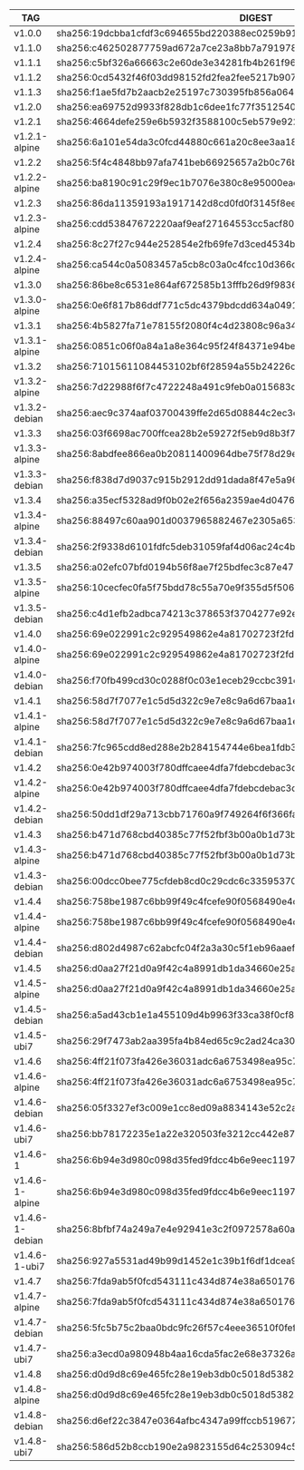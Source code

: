 TAG              |  DIGEST
-----------------|-------------------------------------------------------------------------
v1.0.0           |  sha256:19dcbba1cfdf3c694655bd220388ec0259b917b1d8e2cfe5c9c2bcd2e622fac6
v1.1.0           |  sha256:c462502877759ad672a7ce23a8bb7a7919785ffc9c3c3e8080bd63527d3a1ffb
v1.1.1           |  sha256:c5bf326a66663c2e60de3e34281fb4b261f96f9eedc44ebeedc0cf5429c620ce
v1.1.2           |  sha256:0cd5432f46f03dd98152fd2fea2fee5217b9073962ff05e60271dfa2ad56e600
v1.1.3           |  sha256:f1ae5fd7b2aacb2e25197c730395fb856a06453e99c2a2975c21dad2cdcfbe4d
v1.2.0           |  sha256:ea69752d9933f828db1c6dee1fc77f351254019e6f5854cb7c881ec462a81cec
v1.2.1           |  sha256:4664defe259e6b5932f3588100c5eb579e9223ec4bb23ba210c2883798a8a907
v1.2.1-alpine    |  sha256:6a101e54da3c0fcd44880c661a20c8ee3aa184294ade64b1f50cb0a368006869
v1.2.2           |  sha256:5f4c4848bb97afa741beb66925657a2b0c76bdd854e6ad563fe5042d8cc94abb
v1.2.2-alpine    |  sha256:ba8190c91c29f9ec1b7076e380c8e95000eae9f62633eeb2a92babc89c40dd3b
v1.2.3           |  sha256:86da11359193a1917142d8cd0fd0f3145f8ee5c3626bff58a8693b74511a529a
v1.2.3-alpine    |  sha256:cdd53847672220aaf9eaf27164553cc5acf8057761f204a6a1d675aab2160adf
v1.2.4           |  sha256:8c27f27c944e252854e2fb69fe7d3ced4534b9813fe0be3e23044f93acda64c0
v1.2.4-alpine    |  sha256:ca544c0a5083457a5cb8c03a0c4fcc10d366c90bef92784d1fcd77dabced123d
v1.3.0           |  sha256:86be8c6531e864af672585b13fffb26d9f9836e2f995a231443dbd196374e220
v1.3.0-alpine    |  sha256:0e6f817b86ddf771c5dc4379bdcdd634a0491059692292bbbc3887903f1e4a7b
v1.3.1           |  sha256:4b5827fa71e78155f2080f4c4d23808c96a3497a96106dc58fc44291ed6e8e92
v1.3.1-alpine    |  sha256:0851c06f0a84a1a8e364c95f24f84371e94bef20738eb790341f27e79a6927af
v1.3.2           |  sha256:71015611084453102bf6f28594a55b24226ca09dbfc0f7dae802b72286f89ff6
v1.3.2-alpine    |  sha256:7d22988f6f7c4722248a491c9feb0a015683d0289eaab49ce473fc63e726f25e
v1.3.2-debian    |  sha256:aec9c374aaf03700439ffe2d65d08844c2ec3d9ca3e7a92e3a3337bec8e18736
v1.3.3           |  sha256:03f6698ac700ffcea28b2e59272f5eb9d8b3f71d74fbd028bef2e2eaf3fad950
v1.3.3-alpine    |  sha256:8abdfee866ea0b20811400964dbe75f78d29e4a613e0267306661d496c72b89e
v1.3.3-debian    |  sha256:f838d7d9037c915b2912dd91dada8f47e5a96548a27e7bd2341f1dbf71404616
v1.3.4           |  sha256:a35ecf5328ad9f0b02e2f656a2359ae4d04764023b3d2a202bcdf19f0947534d
v1.3.4-alpine    |  sha256:88497c60aa901d0037965882467e2305a65351bd5f97e8cdea5b9b95565a1106
v1.3.4-debian    |  sha256:2f9338d6101fdfc5deb31059faf4d06ac24c4be93cc0f904db90230a4266f57b
v1.3.5           |  sha256:a02efc07bfd0194b56f8ae7f25bdfec3c87e4715601d6e15f6a4c287578853a0
v1.3.5-alpine    |  sha256:10cecfec0fa5f75bdd78c55a70e9f355d5f5068e4dab59ee820aa09530790549
v1.3.5-debian    |  sha256:c4d1efb2adbca74213c378653f3704277e92ec14b732f793540e9812bd65f5cb
v1.4.0           |  sha256:69e022991c2c929549862e4a81702723f2fd008230bb4f0180345d9753fbd836
v1.4.0-alpine    |  sha256:69e022991c2c929549862e4a81702723f2fd008230bb4f0180345d9753fbd836
v1.4.0-debian    |  sha256:f70fb499cd30c0288f0c03e1eceb29ccbc391e42334e5ea563e8c0b93d48d8f3
v1.4.1           |  sha256:58d7f7077e1c5d5d322c9e7e8c9a6d67baa1e8bc04677eff2efc9a9b8e23e2af
v1.4.1-alpine    |  sha256:58d7f7077e1c5d5d322c9e7e8c9a6d67baa1e8bc04677eff2efc9a9b8e23e2af
v1.4.1-debian    |  sha256:7fc965cdd8ed288e2b284154744e6bea1fdb3fec53583db4b0e6cfa0a13045f0
v1.4.2           |  sha256:0e42b974003f780dffcaee4dfa7fdebcdebac3d7ecde4f453720c4f5571d4acc
v1.4.2-alpine    |  sha256:0e42b974003f780dffcaee4dfa7fdebcdebac3d7ecde4f453720c4f5571d4acc
v1.4.2-debian    |  sha256:50dd1df29a713cbb71760a9f749264f6f366fa7151722f0f5032df72ecc0a250
v1.4.3           |  sha256:b471d768cbd40385c77f52fbf3b00a0b1d73b71ea395482988ddf8029301c903
v1.4.3-alpine    |  sha256:b471d768cbd40385c77f52fbf3b00a0b1d73b71ea395482988ddf8029301c903
v1.4.3-debian    |  sha256:00dcc0bee775cfdeb8cd0c29cdc6c33595370cf876f2f4415e39a949b4909ca9
v1.4.4           |  sha256:758be1987c6bb99f49c4fcefe90f0568490e4d9e3d78baf36d4b47f4f05cf4d1
v1.4.4-alpine    |  sha256:758be1987c6bb99f49c4fcefe90f0568490e4d9e3d78baf36d4b47f4f05cf4d1
v1.4.4-debian    |  sha256:d802d4987c62abcfc04f2a3a30c5f1eb96aaef22fae94cb7904eed0685b00c49
v1.4.5           |  sha256:d0aa27f21d0a9f42c4a8991db1da34660e25ae87e1f113c757d3b67c8f4822de
v1.4.5-alpine    |  sha256:d0aa27f21d0a9f42c4a8991db1da34660e25ae87e1f113c757d3b67c8f4822de
v1.4.5-debian    |  sha256:a5ad43cb1e1a455109d4b9963f33ca38f0cf8dfb674fc6a6473aa585917c9928
v1.4.5-ubi7      |  sha256:29f7473ab2aa395fa4b84ed65c9c2ad24ca308d377992a8944291242d67ae4d8
v1.4.6           |  sha256:4ff21f073fa426e36031adc6a6753498ea95c7a5b9b0f72c4d134639e8363ce2
v1.4.6-alpine    |  sha256:4ff21f073fa426e36031adc6a6753498ea95c7a5b9b0f72c4d134639e8363ce2
v1.4.6-debian    |  sha256:05f3327ef3c009e1cc8ed09a8834143e52c2ac50ad9223e577db88fae3f8b953
v1.4.6-ubi7      |  sha256:bb78172235e1a22e320503fe3212cc442e87fd9d4fc6942cf2ece5f7728ea3d4
v1.4.6-1         |  sha256:6b94e3d980c098d35fed9fdcc4b6e9eec119713102faac5b2781615d8cc0ea3c
v1.4.6-1-alpine  |  sha256:6b94e3d980c098d35fed9fdcc4b6e9eec119713102faac5b2781615d8cc0ea3c
v1.4.6-1-debian  |  sha256:8bfbf74a249a7e4e92941e3c2f0972578a60a1bb331af507b112df0c5f7171b9
v1.4.6-1-ubi7    |  sha256:927a5531ad49b99d1452e1c39b1f6df1dcea9703a7a7677b80bfb6d3ab0a8e6c
v1.4.7           |  sha256:7fda9ab5f0fcd543111c434d874e38a650176866033ecd050cd2192924c06fbf
v1.4.7-alpine    |  sha256:7fda9ab5f0fcd543111c434d874e38a650176866033ecd050cd2192924c06fbf
v1.4.7-debian    |  sha256:5fc5b75c2baa0bdc9fc26f57c4eee36510f0fef3dacb5c4b64bfad71351af423
v1.4.7-ubi7      |  sha256:a3ecd0a980948b4aa16cda5fac2e68e37326a4d7cf38965716480d82fb6b4a9d
v1.4.8           |  sha256:d0d9d8c69e465fc28e19eb3db0c5018d5382a82ac3fc8c7a5129463faa68c2ca
v1.4.8-alpine    |  sha256:d0d9d8c69e465fc28e19eb3db0c5018d5382a82ac3fc8c7a5129463faa68c2ca
v1.4.8-debian    |  sha256:d6ef22c3847e0364afbc4347a99ffccb519677cd3ca652bad26c4dacf96b90fb
v1.4.8-ubi7      |  sha256:586d52b8ccb190e2a9823155d64c253094c5eadb18675b4d273187fc225cde8e
